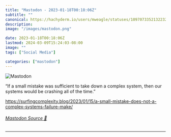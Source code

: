 ```yaml
---
title: "Mastodon - 2023-01-18T00:18:06Z"
subtitle: ""
canonical: https://hachyderm.io/users/mweagle/statuses/109707335213223274
description:
image: "/images/mastodon.png"

date: 2023-01-18T00:18:06Z
lastmod: 2024-03-09T15:24:03-08:00
image: ""
tags: ["Social Media"]

categories: ["mastodon"]
---
```

![Mastodon](/images/mastodon.png)

<p>“If a small mistake was sufficient to take down a complex system, then our systems would be crashing all of the time.”</p><p><a href="https://surfingcomplexity.blog/2023/01/15/a-small-mistake-does-not-a-complex-systems-failure-make/" target="_blank" rel="nofollow noopener noreferrer" translate="no"><span class="invisible">https://</span><span class="ellipsis">surfingcomplexity.blog/2023/01</span><span class="invisible">/15/a-small-mistake-does-not-a-complex-systems-failure-make/</span></a></p>


###### [Mastodon Source 🐘](https://hachyderm.io/@mweagle/109707335213223274)

___
